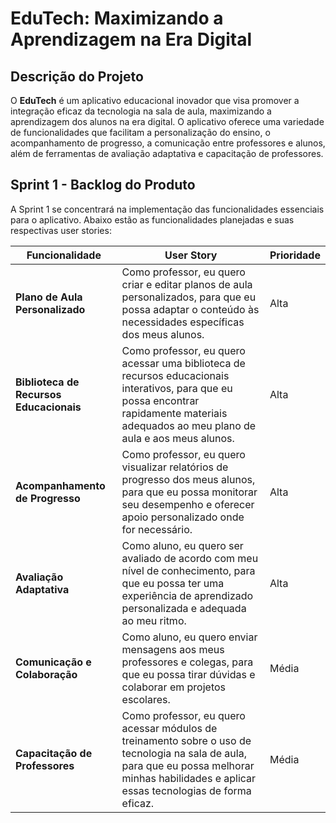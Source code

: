 # EduTech: Maximizando a Aprendizagem na Era Digital

## Descrição do Projeto

O **EduTech** é um aplicativo educacional inovador que visa promover a integração eficaz da tecnologia na sala de aula, maximizando a aprendizagem dos alunos na era digital. O aplicativo oferece uma variedade de funcionalidades que facilitam a personalização do ensino, o acompanhamento de progresso, a comunicação entre professores e alunos, além de ferramentas de avaliação adaptativa e capacitação de professores.

## Sprint 1 - Backlog do Produto

A Sprint 1 se concentrará na implementação das funcionalidades essenciais para o aplicativo. Abaixo estão as funcionalidades planejadas e suas respectivas user stories:

| **Funcionalidade**                    | **User Story**                                                                                                                                                              | **Prioridade** |
|--------------------------------------|------------------------------------------------------------------------------------------------------------------------------------------------------------------------------|----------------|
| **Plano de Aula Personalizado**       | Como professor, eu quero criar e editar planos de aula personalizados, para que eu possa adaptar o conteúdo às necessidades específicas dos meus alunos.                      | Alta           |
| **Biblioteca de Recursos Educacionais** | Como professor, eu quero acessar uma biblioteca de recursos educacionais interativos, para que eu possa encontrar rapidamente materiais adequados ao meu plano de aula e aos meus alunos. | Alta           |
| **Acompanhamento de Progresso**       | Como professor, eu quero visualizar relatórios de progresso dos meus alunos, para que eu possa monitorar seu desempenho e oferecer apoio personalizado onde for necessário. | Alta           |
| **Avaliação Adaptativa**              | Como aluno, eu quero ser avaliado de acordo com meu nível de conhecimento, para que eu possa ter uma experiência de aprendizado personalizada e adequada ao meu ritmo.      | Alta           |
| **Comunicação e Colaboração**         | Como aluno, eu quero enviar mensagens aos meus professores e colegas, para que eu possa tirar dúvidas e colaborar em projetos escolares.                                    | Média          |
| **Capacitação de Professores**         | Como professor, eu quero acessar módulos de treinamento sobre o uso de tecnologia na sala de aula, para que eu possa melhorar minhas habilidades e aplicar essas tecnologias de forma eficaz. | Média          |
